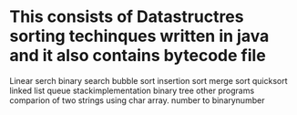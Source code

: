 # This consists of Datastructres sorting techinques written in java and it also contains bytecode file
Linear serch
binary search
bubble sort
insertion sort
merge sort
quicksort
linked list
queue
stackimplementation
binary tree
other programs
comparion of two strings using char array.
number to binarynumber
